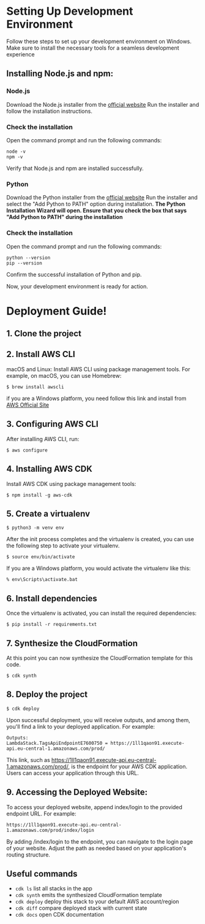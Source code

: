 # Setting Up Development Environment

Follow these steps to set up your development environment on Windows. Make sure to install the necessary tools for a seamless development experience

## Installing Node.js and npm:
### Node.js
Download the Node.js installer from the [official website](https://nodejs.org/en)
Run the installer and follow the installation instructions.

### Check the installation
Open the command prompt and run the following commands:
```
node -v
npm -v
```
Verify that Node.js and npm are installed successfully.

### Python
Download the Python installer from the [official website](https://www.python.org/)
Run the installer and select the "Add Python to PATH" option during installation.
**The Python Installation Wizard will open. Ensure that you check the box that says "Add Python to PATH" during the installation**
### Check the installation
Open the command prompt and run the following commands:
```
python --version
pip --version
```
Confirm the successful installation of Python and pip.

Now, your development environment is ready for action.

# Deployment Guide!

## 1. Clone the project

## 2. Install AWS CLI
macOS and Linux: Install AWS CLI using package management tools. For example, on macOS, you can use Homebrew:
```
$ brew install awscli
``` 
if you are a Windows platform, you need follow this link and install from [AWS Official Site](https://aws.amazon.com/ru/cli/)

## 3. Configuring AWS CLI
After installing AWS CLI, run:
```
$ aws configure
```

## 4. Installing AWS CDK
Install AWS CDK using package management tools:
```
$ npm install -g aws-cdk
```

## 5. Create a virtualenv
```
$ python3 -m venv env
```
After the init process completes and the virtualenv is created, you can use the following
step to activate your virtualenv.

```
$ source env/bin/activate
```

If you are a Windows platform, you would activate the virtualenv like this:

```
% env\Scripts\activate.bat
```

## 6. Install dependencies
Once the virtualenv is activated, you can install the required dependencies:
```
$ pip install -r requirements.txt
```

## 7. Synthesize the CloudFormation
At this point you can now synthesize the CloudFormation template for this code.
```
$ cdk synth
```

## 8. Deploy the project
```
$ cdk deploy
```
Upon successful deployment, you will receive outputs, and among them, you'll find a link to your deployed application. For example:
```
Outputs:
LambdaStack.TagsApiEndpointE7600750 = https://1ll1qaon91.execute-api.eu-central-1.amazonaws.com/prod/
```

This link, such as https://1ll1qaon91.execute-api.eu-central-1.amazonaws.com/prod/, is the endpoint for your AWS CDK application. Users can access your application through this URL.

## 9. Accessing the Deployed Website:
To access your deployed website, append index/login to the provided endpoint URL. For example:
```
https://1ll1qaon91.execute-api.eu-central-1.amazonaws.com/prod/index/login
```
By adding /index/login to the endpoint, you can navigate to the login page of your website. Adjust the path as needed based on your application's routing structure.

## Useful commands

 * `cdk ls`          list all stacks in the app
 * `cdk synth`       emits the synthesized CloudFormation template
 * `cdk deploy`      deploy this stack to your default AWS account/region
 * `cdk diff`        compare deployed stack with current state
 * `cdk docs`        open CDK documentation

